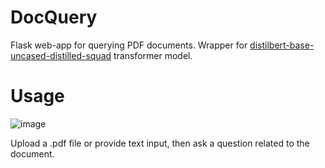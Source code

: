 # DocQuery
Flask web-app for querying PDF documents. Wrapper for [distilbert-base-uncased-distilled-squad](https://huggingface.co/distilbert-base-uncased-distilled-squad) transformer model.

# Usage
![image](https://user-images.githubusercontent.com/86761378/210119232-085c6b28-5a58-47fa-9c2d-74a9e33cf310.png)

Upload a .pdf file or provide text input, then ask a question related to the document.

